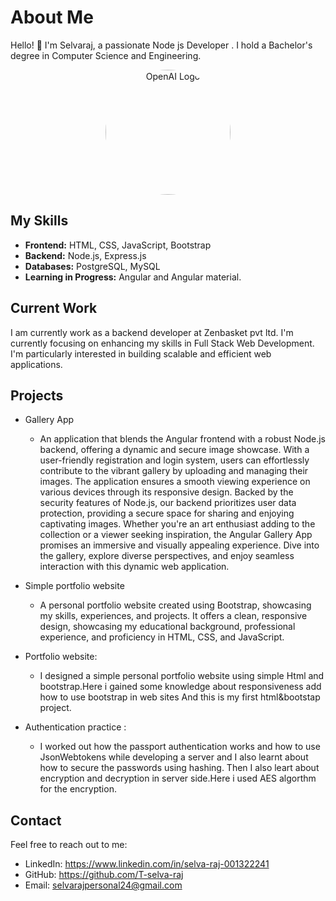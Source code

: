 
# About Me

Hello! 👋 I'm Selvaraj, a passionate Node js Developer . I hold a Bachelor's degree in Computer Science and Engineering.

<p align="center">
  <img src="https://media.licdn.com/dms/image/D5603AQHYjRmiPfx49Q/profile-displayphoto-shrink_800_800/0/1688702101731?e=1706745600&v=beta&t=-ltzBL6Uz7YVQ6K6xDIW5wV53DVpCtGMbTgp_zoFQ84" alt="OpenAI Logo" width="200" height="200" style="border-radius:50%;">
</p>



## My Skills

- **Frontend:** HTML, CSS, JavaScript, Bootstrap
- **Backend:** Node.js, Express.js
- **Databases:** PostgreSQL, MySQL
- **Learning in Progress:** Angular and Angular material.

## Current Work
I am currently work as a backend developer at Zenbasket pvt ltd.
I'm currently focusing on enhancing my skills in Full Stack Web Development. I'm particularly interested in building scalable and efficient web applications.

## Projects

- Gallery App
  -  An application  that blends the Angular frontend with a robust Node.js backend, offering a dynamic and secure image showcase. With a user-friendly registration and login system, users can effortlessly contribute to the vibrant gallery by uploading and managing their images. The application ensures a smooth viewing experience on various devices through its responsive design. Backed by the security features of Node.js, our backend prioritizes user data protection, providing a secure space for sharing and enjoying captivating images. Whether you're an art enthusiast adding to the collection or a viewer seeking inspiration, the Angular Gallery App promises an immersive and visually appealing experience. Dive into the gallery, explore diverse perspectives, and enjoy seamless interaction with this dynamic web application.
- Simple portfolio website
  - A personal portfolio website created using Bootstrap, showcasing my skills, experiences, and projects. It offers a clean, responsive design, showcasing my educational background, professional experience, and proficiency in HTML, CSS, and JavaScript.

- Portfolio website:
    - I designed a simple personal portfolio website using simple Html and bootstrap.Here i gained some knowledge about responsiveness add how to use bootstrap in web sites And this is my first html&bootstap project.

- Authentication practice :
    - I worked out how the passport authentication works and how to use JsonWebtokens while developing a server and I also learnt about how to secure the passwords using hashing.
      Then I also leart about encryption and decryption in server side.Here i used AES algorthm for the encryption.
## Contact

Feel free to reach out to me:

- LinkedIn: https://www.linkedin.com/in/selva-raj-001322241
- GitHub: https://github.com/T-selva-raj
- Email: selvarajpersonal24@gmail.com



